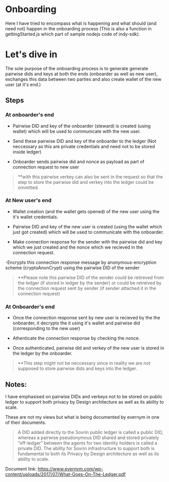 # Onboarding

Here I have tried to encompass what is happening and what should (and need not) happen in the onboarding process (This is also a function in gettingStarted.js which part of sample nodejs code of indy-sdk).

# Let's dive in

The sole purpose of the onboarding process is to generate generate pairwise dids and keys at both the ends (onboarder as well as new user), exchanges this data between two parties and also create wallet of the new user (at it's end.)

## Steps

### At onboarder's end
- Pairwise DID and key of the onboarder (steward) is created (using wallet) which will be used to communicate with the new user.

- Send these pairwise DID and key of the onboarder to the ledger (Not neccessary as this are private credentials and need not to be stored inside ledger)

- Onboarder sends pairwise did and nonce as payload as part of connection request to new user
>**with this pairwise verkey can also be sent in the request so that the step to store the pairwise did and verkey into the ledger could be ommitted. 

### At New user's end
- Wallet creation (and the wallet gets opened) of the new user using the it's wallet credentials.


- Pairwise DID and key of the new user  is created (using the wallet which just got created) which will be used to communicate with the onboarder.

- Make connection response for the sender with the pairwise did and key which we just created and the nonce which we recieved in the connection request.

-Encrypts this connection response message by anonymous-encryption scheme (cryptoAnonCrypt) using the pairwise DID of the sender

>**Please note this pairwise DID of the sender could be retireved from the ledger (if stored in ledger by the sender) or could be retreived by the connection request sent by sender (if sender attached it in the connection request)

### At Onboarder's end
- Once the connection response sent by new user is recieved by the the onboarder, it decrypts the it using it's wallet and pairwise did (corresponding to the new user)

- Athenticate the connection response by checking the nonce.

- Once authenticated, pairwise did and verkey of the new user is stored in the ledger by the onboarder.

>**This step might not be neccessary since in reality we are not supposed to store pairwise dids and keys into the ledger.
 
## Notes:
I have emphasised on pairwise DIDs and verkeys not to be stored on public ledger to support both privacy by Design architecture as well as its ability to scale.

These are not my views but what is being documented by evernym in one of their documents.

>A DID added directly to the Sovrin public ledger is called a public DID, whereas a pairwise pseudonymous DID shared and stored privately “off-ledger” between the agents for two identity holders is called a private DID. The ability for Sovrin infrastructure to support both is fundamental to both its Privacy by Design architecture as well as its ability to scale.

Document link: https://www.evernym.com/wp-content/uploads/2017/07/What-Goes-On-The-Ledger.pdf



